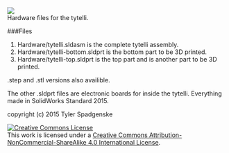<img src="https://github.com/spadgenske/tytelli/blob/master/graphics/blacklogo.png">
<br/>
Hardware files for the tytelli. 

###Files
1. Hardware/tytelli.sldasm is the complete tytelli assembly.
2. Hardware/tytelli-bottom.sldprt is the bottom part to be 3D printed.
3. Hardware/tytelli-top.sldprt is the top part and is another part to be 3D printed.

.step and .stl versions also availible.

The other .sldprt files are electronic boards for inside the tytelli. Everything made in SolidWorks 
Standard 2015. 

copyright (c) 2015 Tyler Spadgenske

<a rel="license" href="http://creativecommons.org/licenses/by-nc-sa/4.0/"><img alt="Creative Commons License" style="border-width:0" src="https://i.creativecommons.org/l/by-nc-sa/4.0/88x31.png" /></a><br />This work is licensed under a <a rel="license" href="http://creativecommons.org/licenses/by-nc-sa/4.0/">Creative Commons Attribution-NonCommercial-ShareAlike 4.0 International License</a>.
